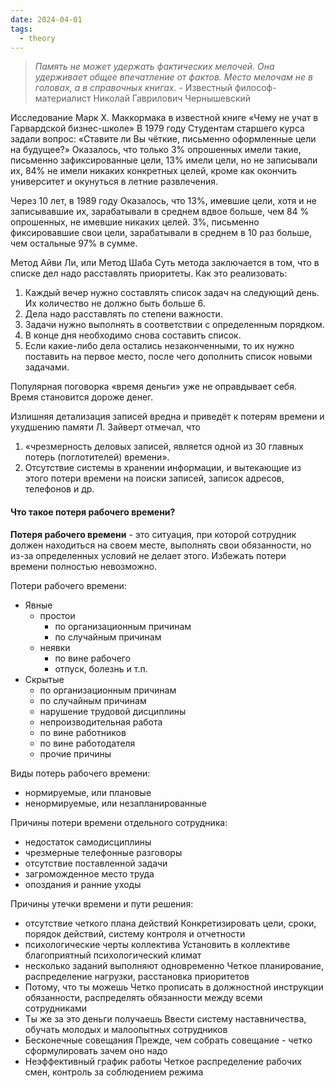 ```yaml
---
date: 2024-04-01
tags:
  - theory
---
```

> *Память не может удержать фактических мелочей. Она удерживает общее впечатление от фактов. Место мелочам не в головах, а в справочных книгах.*
> \- Известный философ-материалист Николай Гаврилович Чернышевский

Исследование Марк Х. Маккормака в известной книге «Чему не учат в Гарвардской бизнес-школе»
В 1979 году Студентам старшего курса задали вопрос: «Ставите ли Вы чёткие, письменно оформленные цели на будущее?»
Оказалось, что только 3% опрошенных имели такие, письменно зафиксированные цели, 13% имели цели, но не записывали их, 84% не имели никаких конкретных целей, кроме как окончить университет и окунуться в летние развлечения.

Через 10 лет, в 1989 году
Оказалось, что 13%, имевшие цели, хотя и не записывавшие их, зарабатывали в среднем вдвое больше, чем 84 % опрошенных, не имевшие никаких целей.
3%, письменно фиксировавшие свои цели, зарабатывали в среднем в 10 раз больше, чем остальные 97% в сумме.

Метод Айви Ли, или Метод Шаба
Суть метода заключается в том, что в списке дел надо расставлять приоритеты. Как это реализовать:
 1. Каждый вечер нужно составлять список задач на следующий день. Их количество не должно быть больше 6.
 2. Дела надо расставлять по степени важности.
 3. Задачи нужно выполнять в соответствии с определенным порядком.
 4. В конце дня необходимо снова составить список.
 5. Если какие-либо дела остались незаконченными, то их нужно поставить на первое место, после чего дополнить список новыми задачами.

Популярная поговорка «время деньги» уже не оправдывает себя.
Время становится дороже денег.

Излишняя детализация записей вредна и приведёт к потерям времени и ухудшению памяти
Л. Зайверт отмечал, что 
1. «чрезмерность деловых записей, является одной из 30 главных потерь (поглотителей) времени».
2. Отсутствие системы в хранении информации, и вытекающие из этого потери времени на поиски записей, записок адресов, телефонов и др.

#### Что такое потеря рабочего времени?
**Потеря рабочего времени** - это ситуация, при которой сотрудник должен находиться на своем месте, выполнять свои обязанности, но из-за определенных условий не делает этого.
Избежать потери времени полностью невозможно.

Потери рабочего времени:
- Явные
  - простои
    - по организационным причинам
    - по случайным причинам
  - неявки
    - по вине рабочего
    - отпуск, болезнь и т.п.
- Скрытые
  - по организационным причинам
  - по случайным причинам
  - нарушение трудовой дисциплины
  - непроизводительная работа
  - по вине работников
  - по вине работодателя
  - прочие причины

Виды потерь рабочего времени:
- нормируемые, или плановые
- ненормируемые, или незапланированные

Причины потери времени отдельного сотрудника:
- недостаток самодисциплины
- чрезмерные телефонные разговоры
- отсутствие поставленной задачи
- загроможденное место труда
- опоздания и ранние уходы

Причины утечки времени и пути решения:
- отсутствие четкого плана действий
  Конкретизировать цели, сроки, порядок действий, систему контроля и отчетности
- психологические черты коллектива
  Установить в коллективе благоприятный психологический климат
- несколько заданий выполняют одновременно
  Четкое планирование, распределение нагрузки, расстановка приоритетов
- Потому, что ты можешь
  Четко прописать в должностной инструкции обязанности, распределять обязанности между всеми сотрудниками
- Ты же за это деньги получаешь
  Ввести систему наставничества, обучать молодых и малоопытных сотрудников
- Бесконечные совещания
  Прежде, чем собрать совещание - четко сформулировать зачем оно надо
- Неэффективный график работы
  Четкое распределение рабочих смен, контроль за соблюдением режима

